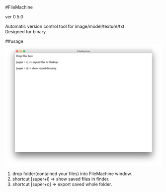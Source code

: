 #FileMachine

ver 0.5.0

Automatic version control tool for image/model/texture/txt.  
Designed for binary.

##usage
![filemachine](https://raw.githubusercontent.com/sassembla/filemachine/master/doc/image/interface.png "filemachine")

1. drop folder(contained your files) into FileMachine window.
1. shortcut [super+i] => show saved files in finder.
1. shortcut [super+o] => export saved whole folder.

 
